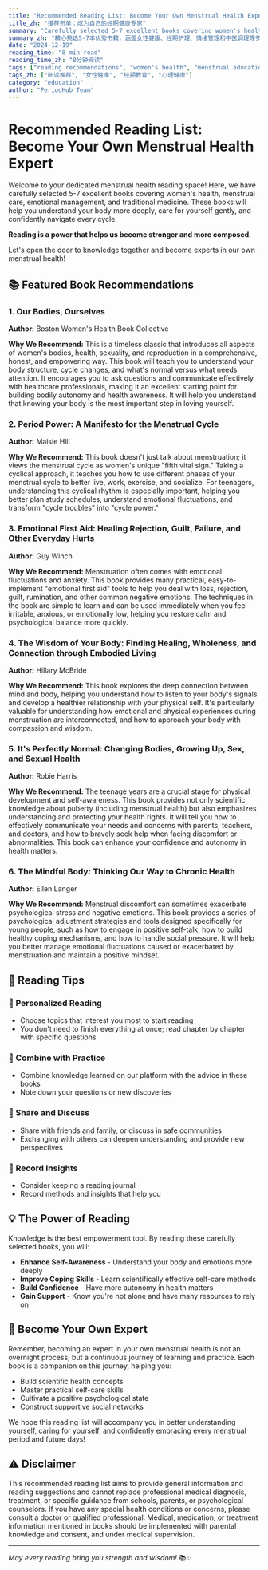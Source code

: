 ```yaml
---
title: "Recommended Reading List: Become Your Own Menstrual Health Expert"
title_zh: "推荐书单：成为自己的经期健康专家"
summary: "Carefully selected 5-7 excellent books covering women's health, menstrual care, emotional management, and traditional medicine, helping you understand your body more deeply and care for yourself gently."
summary_zh: "精心挑选5-7本优秀书籍，涵盖女性健康、经期护理、情绪管理和中医调理等多个领域，帮助你更深入地了解自己的身体，温柔地关爱自己。"
date: "2024-12-19"
reading_time: "8 min read"
reading_time_zh: "8分钟阅读"
tags: ["reading recommendations", "women's health", "menstrual education", "mental health"]
tags_zh: ["阅读推荐", "女性健康", "经期教育", "心理健康"]
category: "education"
author: "PeriodHub Team"
---
```


# Recommended Reading List: Become Your Own Menstrual Health Expert

Welcome to your dedicated menstrual health reading space! Here, we have carefully selected 5-7 excellent books covering women's health, menstrual care, emotional management, and traditional medicine. These books will help you understand your body more deeply, care for yourself gently, and confidently navigate every cycle.

**Reading is a power that helps us become stronger and more composed.**

Let's open the door to knowledge together and become experts in our own menstrual health!

## 📚 Featured Book Recommendations

### 1. Our Bodies, Ourselves

**Author:** Boston Women's Health Book Collective

**Why We Recommend:** 
This is a timeless classic that introduces all aspects of women's bodies, health, sexuality, and reproduction in a comprehensive, honest, and empowering way. This book will teach you to understand your body structure, cycle changes, and what's normal versus what needs attention. It encourages you to ask questions and communicate effectively with healthcare professionals, making it an excellent starting point for building bodily autonomy and health awareness. It will help you understand that knowing your body is the most important step in loving yourself.

### 2. Period Power: A Manifesto for the Menstrual Cycle

**Author:** Maisie Hill

**Why We Recommend:** 
This book doesn't just talk about menstruation; it views the menstrual cycle as women's unique "fifth vital sign." Taking a cyclical approach, it teaches you how to use different phases of your menstrual cycle to better live, work, exercise, and socialize. For teenagers, understanding this cyclical rhythm is especially important, helping you better plan study schedules, understand emotional fluctuations, and transform "cycle troubles" into "cycle power."

### 3. Emotional First Aid: Healing Rejection, Guilt, Failure, and Other Everyday Hurts

**Author:** Guy Winch

**Why We Recommend:** 
Menstruation often comes with emotional fluctuations and anxiety. This book provides many practical, easy-to-implement "emotional first aid" tools to help you deal with loss, rejection, guilt, rumination, and other common negative emotions. The techniques in the book are simple to learn and can be used immediately when you feel irritable, anxious, or emotionally low, helping you restore calm and psychological balance more quickly.

### 4. The Wisdom of Your Body: Finding Healing, Wholeness, and Connection through Embodied Living

**Author:** Hillary McBride

**Why We Recommend:** 
This book explores the deep connection between mind and body, helping you understand how to listen to your body's signals and develop a healthier relationship with your physical self. It's particularly valuable for understanding how emotional and physical experiences during menstruation are interconnected, and how to approach your body with compassion and wisdom.

### 5. It's Perfectly Normal: Changing Bodies, Growing Up, Sex, and Sexual Health

**Author:** Robie Harris

**Why We Recommend:** 
The teenage years are a crucial stage for physical development and self-awareness. This book provides not only scientific knowledge about puberty (including menstrual health) but also emphasizes understanding and protecting your health rights. It will tell you how to effectively communicate your needs and concerns with parents, teachers, and doctors, and how to bravely seek help when facing discomfort or abnormalities. This book can enhance your confidence and autonomy in health matters.

### 6. The Mindful Body: Thinking Our Way to Chronic Health

**Author:** Ellen Langer

**Why We Recommend:** 
Menstrual discomfort can sometimes exacerbate psychological stress and negative emotions. This book provides a series of psychological adjustment strategies and tools designed specifically for young people, such as how to engage in positive self-talk, how to build healthy coping mechanisms, and how to handle social pressure. It will help you better manage emotional fluctuations caused or exacerbated by menstruation and maintain a positive mindset.

## 📖 Reading Tips

### 🎯 Personalized Reading
- Choose topics that interest you most to start reading
- You don't need to finish everything at once; read chapter by chapter with specific questions

### 🔄 Combine with Practice
- Combine knowledge learned on our platform with the advice in these books
- Note down your questions or new discoveries

### 💬 Share and Discuss
- Share with friends and family, or discuss in safe communities
- Exchanging with others can deepen understanding and provide new perspectives

### 📝 Record Insights
- Consider keeping a reading journal
- Record methods and insights that help you

## 💡 The Power of Reading

Knowledge is the best empowerment tool. By reading these carefully selected books, you will:

- **Enhance Self-Awareness** - Understand your body and emotions more deeply
- **Improve Coping Skills** - Learn scientifically effective self-care methods
- **Build Confidence** - Have more autonomy in health matters
- **Gain Support** - Know you're not alone and have many resources to rely on

## 🌟 Become Your Own Expert

Remember, becoming an expert in your own menstrual health is not an overnight process, but a continuous journey of learning and practice. Each book is a companion on this journey, helping you:

- Build scientific health concepts
- Master practical self-care skills
- Cultivate a positive psychological state
- Construct supportive social networks

We hope this reading list will accompany you in better understanding yourself, caring for yourself, and confidently embracing every menstrual period and future days!

## ⚠️ Disclaimer

This recommended reading list aims to provide general information and reading suggestions and cannot replace professional medical diagnosis, treatment, or specific guidance from schools, parents, or psychological counselors. If you have any special health conditions or concerns, please consult a doctor or qualified professional. Medical, medication, or treatment information mentioned in books should be implemented with parental knowledge and consent, and under medical supervision.

---

*May every reading bring you strength and wisdom!* 📚✨
